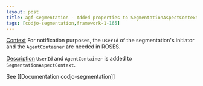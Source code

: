```yaml
---
layout: post
title: agf-segmentation - Added properties to SegmentationAspectContext
tags: [codjo-segmentation,framework-1-165]
---
```

<u>Context</u>
For notification purposes, the ```UserId``` of the segmentation's initiator and the ```AgentContainer``` are needed in ROSES.

<u>Description</u>
```UserId``` and ```AgentContainer``` is added to ```SegmentationAspectContext```.

See [[Documentation codjo-segmentation]]
